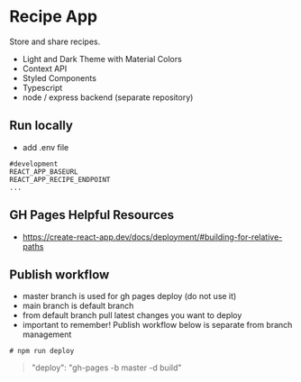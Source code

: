 # Recipe App

Store and share recipes.

* Light and Dark Theme with Material Colors
* Context API
* Styled Components
* Typescript
* node / express backend (separate repository)

## Run locally
* add .env file

```
#development
REACT_APP_BASEURL
REACT_APP_RECIPE_ENDPOINT
...
```

## GH Pages Helpful Resources
* https://create-react-app.dev/docs/deployment/#building-for-relative-paths


## Publish workflow
- master branch is used for gh pages deploy (do not use it)
- main branch is default branch
- from default branch pull latest changes you want to deploy
- important to remember! Publish workflow below is separate from branch management

```
# npm run deploy
```
>
> "deploy": "gh-pages -b master -d build"
>

